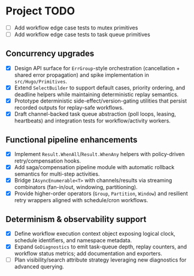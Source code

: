# Project TODO

- [ ] Add workflow edge case tests to mutex primitives
- [ ] Add workflow edge case tests to task queue primitives

## Concurrency upgrades

- [x] Design API surface for `ErrGroup`-style orchestration (cancellation + shared error propagation) and spike implementation in `src/Hugo/Primitives`.
- [x] Extend `SelectBuilder` to support default cases, priority ordering, and deadline helpers while maintaining deterministic replay semantics.
- [x] Prototype deterministic side-effect/version-gating utilities that persist recorded outputs for replay-safe workflows.
- [x] Draft channel-backed task queue abstraction (poll loops, leasing, heartbeats) and integration tests for workflow/activity workers.

## Functional pipeline enhancements

- [x] Implement `Result.WhenAll`/`Result.WhenAny` helpers with policy-driven retry/compensation hooks.
- [x] Add saga/compensation pipeline module with automatic rollback semantics for multi-step activities.
- [x] Bridge `IAsyncEnumerable<T>` with channels/results via streaming combinators (fan-in/out, windowing, partitioning).
- [x] Provide higher-order operators (`Group`, `Partition`, `Window`) and resilient retry wrappers aligned with schedule/cron workflows.

## Determinism & observability support

- [x] Define workflow execution context object exposing logical clock, schedule identifiers, and namespace metadata.
- [x] Expand `GoDiagnostics` to emit task-queue depth, replay counters, and workflow status metrics; add documentation and exporters.
- [ ] Plan visibility/search attribute strategy leveraging new diagnostics for advanced querying.
